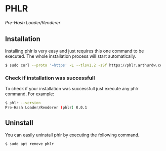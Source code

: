 # PHLR
###### Pre-Hash Loader/Renderer

## Installation

Installing phlr is very easy and just requires this one command to be executed.
The whole installation process will start automatically.

```bash
$ sudo curl --proto '=https' -L --tlsv1.2 -sSf https://phlr.arthurdw.com | sh
```

### Check if installation was successfull

To check if your installation was successfull just execute any phlr command.
For example:

```bash
$ phlr --version
Pre-Hash Loader/Renderer (phlr) 0.0.1
```

## Uninstall

You can easily uninstall phlr by executing the following command.

```bash
$ sudo apt remove phlr
```
